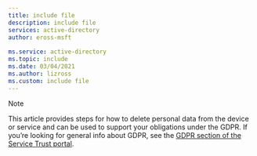 ```yaml
---
title: include file
description: include file
services: active-directory
author: eross-msft
 
ms.service: active-directory
ms.topic: include
ms.date: 03/04/2021
ms.author: lizross
ms.custom: include file
---
```


>[!Note] 
> This article provides steps for how to delete personal data from the device or service and can be used to support your obligations under the GDPR. If you’re looking for general info about GDPR, see the [GDPR section of the Service Trust portal](https://servicetrust.microsoft.com/ViewPage/GDPRGetStarted).
